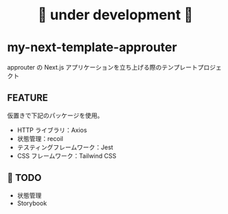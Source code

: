 <div style="text-align: center; font-size: 32px; font-weight: bold">
🚧 under development 🚧
</div>

# my-next-template-approuter

approuter の Next.js アプリケーションを立ち上げる際のテンプレートプロジェクト

## FEATURE

仮置きで下記のパッケージを使用。

- HTTP ライブラリ：Axios
- 状態管理：recoil
- テスティングフレームワーク：Jest
- CSS フレームワーク：Tailwind CSS

## 🚧 TODO

- 状態管理
- Storybook
